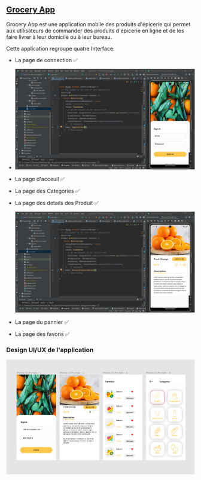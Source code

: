 ## [Grocery App](https://github.com/tizibienvenus/groceryapp)
Grocery App est une application mobile des produits d'épicerie qui permet aux utilisateurs de commander des produits d'épicerie en ligne et de les faire livrer à leur domicile ou à leur bureau.

Cette application regroupe quatre Interface:

- La page de connection ✅
- 
  <img width="861" alt="OALET" src="https://github.com/tizibienvenus/groceryapp/blob/main/signinscreen.png"/>


- La page d'acceuil ✅

- La page des Categories ✅

- La page des details des Produit ✅

  <img width="861" alt="OALET" src="https://github.com/tizibienvenus/groceryapp/blob/main/detailscreen.png"/>
- La page du pannier ✅
- La page des favoris ✅

### Design UI/UX de l'application

<img width="861" alt="OALET" src="https://github.com/tizibienvenus/groceryapp/blob/main/UI.png"/>